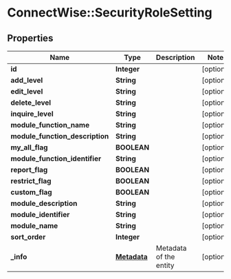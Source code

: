 # ConnectWise::SecurityRoleSetting

## Properties
Name | Type | Description | Notes
------------ | ------------- | ------------- | -------------
**id** | **Integer** |  | [optional] 
**add_level** | **String** |  | [optional] 
**edit_level** | **String** |  | [optional] 
**delete_level** | **String** |  | [optional] 
**inquire_level** | **String** |  | [optional] 
**module_function_name** | **String** |  | [optional] 
**module_function_description** | **String** |  | [optional] 
**my_all_flag** | **BOOLEAN** |  | [optional] 
**module_function_identifier** | **String** |  | [optional] 
**report_flag** | **BOOLEAN** |  | [optional] 
**restrict_flag** | **BOOLEAN** |  | [optional] 
**custom_flag** | **BOOLEAN** |  | [optional] 
**module_description** | **String** |  | [optional] 
**module_identifier** | **String** |  | [optional] 
**module_name** | **String** |  | [optional] 
**sort_order** | **Integer** |  | [optional] 
**_info** | [**Metadata**](Metadata.md) | Metadata of the entity | [optional] 


